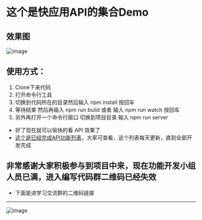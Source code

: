 # 这个是快应用API的集合Demo
## 效果图
![image](https://github.com/l455202325/APIDemo/blob/master/images/scan.gif)
## 使用方式：
1. Clone下来代码
2. 打开命令行工具
3. 切换到代码所在的目录然后输入 npm install  按回车
4. 等待结束 然后再输入 npm run build 或者 输入 npm run watch 按回车
5. 另外再打开一个命令行窗口 切换到项目目录 输入 npm run server

- 好了现在就可以愉快的看 API 效果了
- [这个是已经完成API功能列表](https://github.com/l455202325/APIDemo/blob/master/completeList.md)，大家可查看，这个列表每天更新，直到全部开发完成


## 非常感谢大家积极参与到项目中来，现在功能开发小组人员已满，进入编写代码群二维码已经失效
- 下面是进学习交流群的二维码链接
----------
![image](https://github.com/l455202325/APIDemo/blob/master/images/group.jpg)
